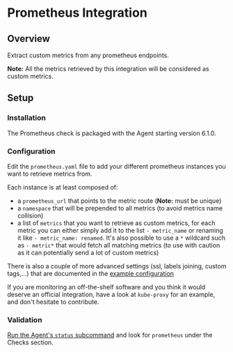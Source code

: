 # Prometheus Integration

## Overview

Extract custom metrics from any prometheus endpoints.

**Note:** All the metrics retrieved by this integration will be considered as custom metrics.

## Setup

### Installation

The Prometheus check is packaged with the Agent starting version 6.1.0.

### Configuration

Edit the `prometheus.yaml` file to add your different prometheus instances you want to retrieve metrics from.

Each instance is at least composed of:

* a `prometheus_url` that points to the metric route (**Note:** must be unique)
* a `namespace` that will be prepended to all metrics (to avoid metrics name collision)
* a list of `metrics` that you want to retrieve as custom metrics, for each metric you can either simply add it to the list `- metric_name` or renaming it like `- metric_name: renamed`. It's also possible to use a `*` wildcard such as `- metric*` that would fetch all matching metrics (to use with caution as it can potentially send a lot of custom metrics)

There is also a couple of more advanced settings (ssl, labels joining, custom tags,...) that are documented in the [example configuration](https://github.com/DataDog/integrations-core/blob/master/prometheus/conf.yaml.example)

If you are monitoring an off-the-shelf software and you think it would deserve an official integration, have a look at `kube-proxy` for an example, and don't hesitate to contribute.

### Validation

[Run the Agent's `status` subcommand][1] and look for `prometheus` under the Checks section.

[1]: https://docs.datadoghq.com/agent/faq/agent-status-and-information/
